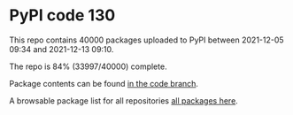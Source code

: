 # PyPI code 130

This repo contains 40000 packages uploaded to PyPI between 
2021-12-05 09:34 and 2021-12-13 09:10.

The repo is 84% (33997/40000) complete.

Package contents can be found [in the code branch](https://github.com/pypi-data/pypi-mirror-130/tree/code/packages).

A browsable package list for all repositories [all packages here](https://pypi-data.github.io/website/repositories/pypi-mirror-130).


